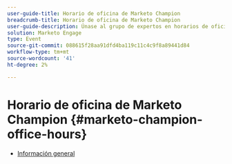 ```yaml
---
user-guide-title: Horario de oficina de Marketo Champion
breadcrumb-title: Horario de oficina de Marketo Champion
user-guide-description: Únase al grupo de expertos en horarios de oficina del campeón, facilitado por la clase de campeones de Marketo Engage, para obtener respuestas a las preguntas más difíciles sobre Marketo de parte de expertos en productos y conectarse con especialistas en marketing líderes en el sector.
solution: Marketo Engage
type: Event
source-git-commit: 088615f28aa91dfd4ba119c11c4c9f8a89441d84
workflow-type: tm+mt
source-wordcount: '41'
ht-degree: 2%

---
```



# Horario de oficina de Marketo Champion {#marketo-champion-office-hours}

+ [Información general](overview.md)